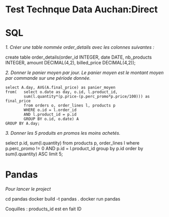 #   	Test Technque Data Auchan:Direct

#		SQL

_1. Créer une table nommée order_details avec les colonnes suivantes :_

create table order_details(order_id INTEGER, date DATE, nb_products INTEGER, amount DECIMAL(4,2), billed_price DECIMAL(4,2));


_2. Donner le panier moyen par jour. Le panier moyen est le montant moyen par commande sur une période donnée._

	select A.day, AVG(A.final_price) as panier_moyen
	from( 	select o.date as day, o.id, l.product_id,
			sum(l.quantity*(p.price-(p.perc_promo*p.price/100))) as final_price
			from orders o, order_lines l, products p 	
			WHERE o.id = l.order_id
			AND l.product_id = p.id
			GROUP BY o.id, o.date) A
	GROUP BY A.day;


_3. Donner les 5 produits en promos les moins achetés._

select p.id, sum(l.quantity)
from products p, order_lines l
where p.perc_promo != 0
AND p.id = l.product_id
group by p.id
order by sum(l.quantity) ASC
limit 5;

# 	Pandas

_Pour lancer le project_

cd pandas
docker build -t pandas .
docker run pandas



Coquilles : products_id est en fait ID

